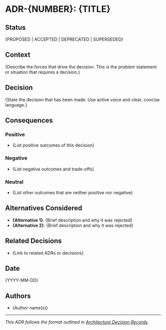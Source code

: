 # ADR-{NUMBER}: {TITLE}

## Status

{PROPOSED | ACCEPTED | DEPRECATED | SUPERSEDED}

## Context

{Describe the forces that drive the decision. This is the problem statement or situation that requires a decision.}

## Decision

{State the decision that has been made. Use active voice and clear, concise language.}

## Consequences

### Positive
- {List positive outcomes of this decision}

### Negative
- {List negative outcomes and trade-offs}

### Neutral
- {List other outcomes that are neither positive nor negative}

## Alternatives Considered

- **{Alternative 1}**: {Brief description and why it was rejected}
- **{Alternative 2}**: {Brief description and why it was rejected}

## Related Decisions

- {Link to related ADRs or decisions}

## Date

{YYYY-MM-DD}

## Authors

- {Author name(s)}

---

*This ADR follows the format outlined in [Architecture Decision Records](./README.md).*